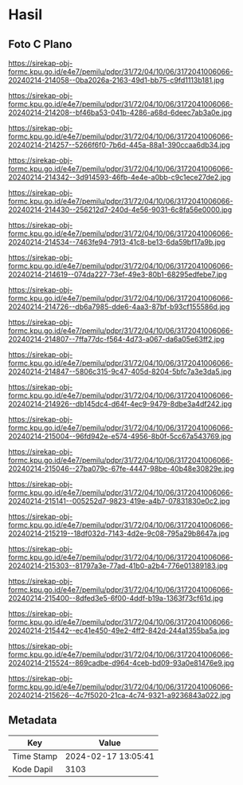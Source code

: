 # Hasil

## Foto C Plano

https://sirekap-obj-formc.kpu.go.id/e4e7/pemilu/pdpr/31/72/04/10/06/3172041006066-20240214-214058--0ba2026a-2163-49d1-bb75-c9fd1113b181.jpg

https://sirekap-obj-formc.kpu.go.id/e4e7/pemilu/pdpr/31/72/04/10/06/3172041006066-20240214-214208--bf46ba53-041b-4286-a68d-6deec7ab3a0e.jpg

https://sirekap-obj-formc.kpu.go.id/e4e7/pemilu/pdpr/31/72/04/10/06/3172041006066-20240214-214257--5266f6f0-7b6d-445a-88a1-390ccaa6db34.jpg

https://sirekap-obj-formc.kpu.go.id/e4e7/pemilu/pdpr/31/72/04/10/06/3172041006066-20240214-214342--3d914593-46fb-4e4e-a0bb-c9c1ece27de2.jpg

https://sirekap-obj-formc.kpu.go.id/e4e7/pemilu/pdpr/31/72/04/10/06/3172041006066-20240214-214430--256212d7-240d-4e56-9031-6c8fa56e0000.jpg

https://sirekap-obj-formc.kpu.go.id/e4e7/pemilu/pdpr/31/72/04/10/06/3172041006066-20240214-214534--7463fe94-7913-41c8-be13-6da59bf17a9b.jpg

https://sirekap-obj-formc.kpu.go.id/e4e7/pemilu/pdpr/31/72/04/10/06/3172041006066-20240214-214619--074da227-73ef-49e3-80b1-68295edfebe7.jpg

https://sirekap-obj-formc.kpu.go.id/e4e7/pemilu/pdpr/31/72/04/10/06/3172041006066-20240214-214726--db6a7985-dde6-4aa3-87bf-b93cf155586d.jpg

https://sirekap-obj-formc.kpu.go.id/e4e7/pemilu/pdpr/31/72/04/10/06/3172041006066-20240214-214807--7ffa77dc-f564-4d73-a067-da6a05e63ff2.jpg

https://sirekap-obj-formc.kpu.go.id/e4e7/pemilu/pdpr/31/72/04/10/06/3172041006066-20240214-214847--5806c315-9c47-405d-8204-5bfc7a3e3da5.jpg

https://sirekap-obj-formc.kpu.go.id/e4e7/pemilu/pdpr/31/72/04/10/06/3172041006066-20240214-214926--db145dc4-d64f-4ec9-9479-8dbe3a4df242.jpg

https://sirekap-obj-formc.kpu.go.id/e4e7/pemilu/pdpr/31/72/04/10/06/3172041006066-20240214-215004--96fd942e-e574-4956-8b0f-5cc67a543769.jpg

https://sirekap-obj-formc.kpu.go.id/e4e7/pemilu/pdpr/31/72/04/10/06/3172041006066-20240214-215046--27ba079c-67fe-4447-98be-40b48e30829e.jpg

https://sirekap-obj-formc.kpu.go.id/e4e7/pemilu/pdpr/31/72/04/10/06/3172041006066-20240214-215141--005252d7-9823-419e-a4b7-07831830e0c2.jpg

https://sirekap-obj-formc.kpu.go.id/e4e7/pemilu/pdpr/31/72/04/10/06/3172041006066-20240214-215219--18df032d-7143-4d2e-9c08-795a29b8647a.jpg

https://sirekap-obj-formc.kpu.go.id/e4e7/pemilu/pdpr/31/72/04/10/06/3172041006066-20240214-215303--81797a3e-77ad-41b0-a2b4-776e01389183.jpg

https://sirekap-obj-formc.kpu.go.id/e4e7/pemilu/pdpr/31/72/04/10/06/3172041006066-20240214-215400--8dfed3e5-6f00-4ddf-b19a-1363f73cf61d.jpg

https://sirekap-obj-formc.kpu.go.id/e4e7/pemilu/pdpr/31/72/04/10/06/3172041006066-20240214-215442--ec41e450-49e2-4ff2-842d-244a1355ba5a.jpg

https://sirekap-obj-formc.kpu.go.id/e4e7/pemilu/pdpr/31/72/04/10/06/3172041006066-20240214-215524--869cadbe-d964-4ceb-bd09-93a0e81476e9.jpg

https://sirekap-obj-formc.kpu.go.id/e4e7/pemilu/pdpr/31/72/04/10/06/3172041006066-20240214-215626--4c7f5020-21ca-4c74-9321-a9236843a022.jpg


## Metadata

| Key        | Value               |
| ---------- | ------------------- |
| Time Stamp | 2024-02-17 13:05:41 |
| Kode Dapil | 3103                |



